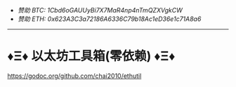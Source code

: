 - *赞助 BTC: 1Cbd6oGAUUyBi7X7MaR4np4nTmQZXVgkCW*
- *赞助 ETH: 0x623A3C3a72186A6336C79b18Ac1eD36e1c71A8a6*

----

# ♦Ξ♦ 以太坊工具箱(零依赖) ♦Ξ♦

https://godoc.org/github.com/chai2010/ethutil

